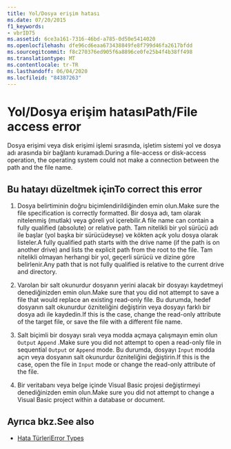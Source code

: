 ```yaml
---
title: Yol/Dosya erişim hatası
ms.date: 07/20/2015
f1_keywords:
- vbrID75
ms.assetid: 6ce3a161-7316-46bd-a785-0d50e5414020
ms.openlocfilehash: dfe96cd6eaa673438849fe8f799d46fa2617bfdd
ms.sourcegitcommit: f8c270376ed905f6a8896ce0fe25b4f4b38ff498
ms.translationtype: MT
ms.contentlocale: tr-TR
ms.lasthandoff: 06/04/2020
ms.locfileid: "84387263"
---
```

# <a name="pathfile-access-error"></a><span data-ttu-id="c9752-102">Yol/Dosya erişim hatası</span><span class="sxs-lookup"><span data-stu-id="c9752-102">Path/File access error</span></span>
<span data-ttu-id="c9752-103">Dosya erişimi veya disk erişimi işlemi sırasında, işletim sistemi yol ve dosya adı arasında bir bağlantı kuramadı.</span><span class="sxs-lookup"><span data-stu-id="c9752-103">During a file-access or disk-access operation, the operating system could not make a connection between the path and the file name.</span></span>  
  
## <a name="to-correct-this-error"></a><span data-ttu-id="c9752-104">Bu hatayı düzeltmek için</span><span class="sxs-lookup"><span data-stu-id="c9752-104">To correct this error</span></span>  
  
1. <span data-ttu-id="c9752-105">Dosya belirtiminin doğru biçimlendirildiğinden emin olun.</span><span class="sxs-lookup"><span data-stu-id="c9752-105">Make sure the file specification is correctly formatted.</span></span> <span data-ttu-id="c9752-106">Bir dosya adı, tam olarak nitelenmiş (mutlak) veya göreli yol içerebilir.</span><span class="sxs-lookup"><span data-stu-id="c9752-106">A file name can contain a fully qualified (absolute) or relative path.</span></span> <span data-ttu-id="c9752-107">Tam nitelikli bir yol sürücü adı ile başlar (yol başka bir sürücüdeyse) ve kökten açık yolu dosya olarak listeler.</span><span class="sxs-lookup"><span data-stu-id="c9752-107">A fully qualified path starts with the drive name (if the path is on another drive) and lists the explicit path from the root to the file.</span></span> <span data-ttu-id="c9752-108">Tam nitelikli olmayan herhangi bir yol, geçerli sürücü ve dizine göre belirlenir.</span><span class="sxs-lookup"><span data-stu-id="c9752-108">Any path that is not fully qualified is relative to the current drive and directory.</span></span>  
  
2. <span data-ttu-id="c9752-109">Varolan bir salt okunurdur dosyanın yerini alacak bir dosyayı kaydetmeyi denediğinizden emin olun.</span><span class="sxs-lookup"><span data-stu-id="c9752-109">Make sure that you did not attempt to save a file that would replace an existing read-only file.</span></span> <span data-ttu-id="c9752-110">Bu durumda, hedef dosyanın salt okunurdur özniteliğini değiştirin veya dosyayı farklı bir dosya adı ile kaydedin.</span><span class="sxs-lookup"><span data-stu-id="c9752-110">If this is the case, change the read-only attribute of the target file, or save the file with a different file name.</span></span>  
  
3. <span data-ttu-id="c9752-111">Salt biçimli bir dosyayı sıralı veya modda açmaya çalışmayın emin olun `Output` `Append` .</span><span class="sxs-lookup"><span data-stu-id="c9752-111">Make sure you did not attempt to open a read-only file in sequential `Output` or `Append` mode.</span></span> <span data-ttu-id="c9752-112">Bu durumda, dosyayı `Input` modda açın veya dosyanın salt okunurdur özniteliğini değiştirin.</span><span class="sxs-lookup"><span data-stu-id="c9752-112">If this is the case, open the file in `Input` mode or change the read-only attribute of the file.</span></span>  
  
4. <span data-ttu-id="c9752-113">Bir veritabanı veya belge içinde Visual Basic projesi değiştirmeyi denediğinizden emin olun.</span><span class="sxs-lookup"><span data-stu-id="c9752-113">Make sure you did not attempt to change a Visual Basic project within a database or document.</span></span>  
  
## <a name="see-also"></a><span data-ttu-id="c9752-114">Ayrıca bkz.</span><span class="sxs-lookup"><span data-stu-id="c9752-114">See also</span></span>

- [<span data-ttu-id="c9752-115">Hata Türleri</span><span class="sxs-lookup"><span data-stu-id="c9752-115">Error Types</span></span>](../../programming-guide/language-features/error-types.md)
